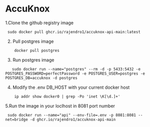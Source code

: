 # AccuKnox


1.Clone the github registry image
```
 sudo docker pull ghcr.io/rajendro1/accuknox-api-main:latest
 ```

2. Pull postgres image
```
    docker pull postgres
```

3. Run postgres image
```
   sudo docker run --name="postgres" --rm -d -p 5433:5432 -e POSTGRES_PASSWORD=perfectPassword -e POSTGRES_USER=postgres -e POSTGRES_DB=accuknox -d postgres
```
4. Modify the .env DB_HOST with your current docker host
```
    ip addr show docker0 | grep -Po 'inet \K[\d.]+'
```

5.Run the image in your loclhost in 8081 port number
```
 sudo docker run --name="api" --env-file=.env -p 8081:8081 --net=bridge -d ghcr.io/rajendro1/accuknox-api-main
```
